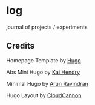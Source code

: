 # log
journal of projects / experiments


## Credits

Homepage Template by [Hugo](https://gohugo.io/templates/homepage/)

Abs Mini Hugo by [Kai Hendry](https://dabase.com/e/04066/)

Minimal Hugo
 by [Arun Ravindran](https://arunrocks.com/minimal-hugo-site-tutorial/)

Hugo Layout
 by [CloudCannon](https://cloudcannon.com/community/learn/hugo-tutorial/layouts-in-hugo/)

